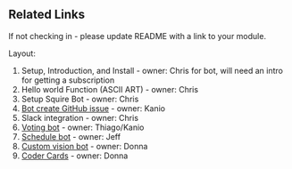 ## Related Links

If not checking in - please update README with a link to your module.

Layout:

1. Setup, Introduction, and Install - owner: Chris for bot, will need an intro for getting a subscription
2. Hello world Function (ASCII ART) - owner: Chris
3. Setup Squire Bot - owner: Chris
4. [Bot create GitHub issue](https://github.com/Azure-Samples/azure-serverless-workshop-team-assistant/blob/kanio-github-module/github-module/README.md) - owner: Kanio
5. Slack integration - owner: Chris
6. [Voting bot](https://github.com/nzthiago/VotingService) - owner: Thiago/Kanio
7. [Schedule bot](7-scheduler-bot/README.md) - owner: Jeff
8. [Custom vision bot](8-photo-mosaic-bot/README.md) - owner: Donna
9. [Coder Cards](9-coder-cards/README.md) - owner: Donna
